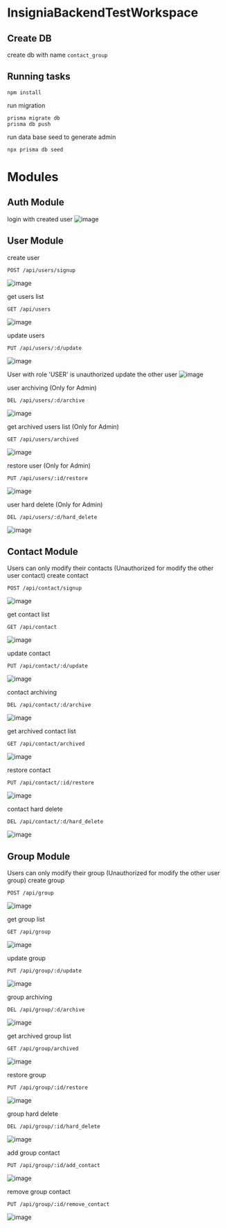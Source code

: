 # InsigniaBackendTestWorkspace
## Create DB
create db with name `contact_group`

## Running tasks
```
npm install
```

run migration
```
prisma migrate db
prisma db push
```

run data base seed to generate admin
```
npx prisma db seed
```
# Modules
## Auth Module
login with created user
![image](https://github.com/farizardin/insignia-backend-test-workspace/assets/20537870/bfd34430-c34f-4105-9cee-2b29c14a4061)

## User Module

create user
```
POST /api/users/signup
```
![image](https://github.com/farizardin/insignia-backend-test-workspace/assets/20537870/98fbb3ca-296b-454e-aaac-36b91ea344ad)

get users list
```
GET /api/users
```
![image](https://github.com/farizardin/insignia-backend-test-workspace/assets/20537870/640d1a5f-dcd7-4c73-9475-24ac230f5bb5)


update users
```
PUT /api/users/:d/update
```
![image](https://github.com/farizardin/insignia-backend-test-workspace/assets/20537870/7e7ae2c9-7bbe-4b2d-b174-f452291c6ffc)


User with role 'USER' is unauthorized update the other user
![image](https://github.com/farizardin/insignia-backend-test-workspace/assets/20537870/e0c2df83-175e-4e59-af61-b9d3b584832f)


user archiving (Only for Admin)
```
DEL /api/users/:d/archive
```
![image](https://github.com/farizardin/insignia-backend-test-workspace/assets/20537870/2da3916a-dd49-44c9-9582-67b161d5c27a)


get archived users list (Only for Admin)
```
GET /api/users/archived
```
![image](https://github.com/farizardin/insignia-backend-test-workspace/assets/20537870/0aebaa8f-8bc7-431f-8726-f2d47bb226c4)


restore user (Only for Admin)
```
PUT /api/users/:id/restore
```
![image](https://github.com/farizardin/insignia-backend-test-workspace/assets/20537870/18429001-cd42-4946-b73a-f4dcc0aedf6e)


user hard delete (Only for Admin)
```
DEL /api/users/:d/hard_delete
```
![image](https://github.com/farizardin/insignia-backend-test-workspace/assets/20537870/4ba82eaf-d041-4ee3-a9ac-d27e7ca343c0)

## Contact Module
Users can only modify their contacts (Unauthorized for modify the other user contact)
create contact
```
POST /api/contact/signup
```
![image](https://github.com/farizardin/insignia-backend-test-workspace/assets/20537870/88ca2f52-cde7-434e-bc4c-b18285e40fe3)


get contact list
```
GET /api/contact
```
![image](https://github.com/farizardin/insignia-backend-test-workspace/assets/20537870/7cd8b903-4572-49f7-89e3-d2971b4aa406)


update contact
```
PUT /api/contact/:d/update
```
![image](https://github.com/farizardin/insignia-backend-test-workspace/assets/20537870/9591f5da-aae0-4686-b32f-91283e4ab719)


contact archiving
```
DEL /api/contact/:d/archive
```
![image](https://github.com/farizardin/insignia-backend-test-workspace/assets/20537870/97f2cbf6-f6de-4d4b-b49b-95eda69626da)


get archived contact list
```
GET /api/contact/archived
```
![image](https://github.com/farizardin/insignia-backend-test-workspace/assets/20537870/2527fff0-0069-45e8-bd5f-e9457452086a)


restore contact
```
PUT /api/contact/:id/restore
```
![image](https://github.com/farizardin/insignia-backend-test-workspace/assets/20537870/3b30eefb-4b88-45c8-9762-c24eaf6e956c)


contact hard delete
```
DEL /api/contact/:d/hard_delete
```
![image](https://github.com/farizardin/insignia-backend-test-workspace/assets/20537870/edebd927-026f-40e1-aad1-62f89bd5052d)

## Group Module
Users can only modify their group (Unauthorized for modify the other user group)
create group
```
POST /api/group
```
![image](https://github.com/farizardin/insignia-backend-test-workspace/assets/20537870/f270e274-90d4-4833-8082-326e94946fa5)


get group list
```
GET /api/group
```
![image](https://github.com/farizardin/insignia-backend-test-workspace/assets/20537870/814f2c91-de83-44d0-95c6-273556d73e00)



update group
```
PUT /api/group/:d/update
```
![image](https://github.com/farizardin/insignia-backend-test-workspace/assets/20537870/09532068-6bbf-488d-8f63-9f1ad21dbfec)



group archiving
```
DEL /api/group/:d/archive
```
![image](https://github.com/farizardin/insignia-backend-test-workspace/assets/20537870/38affc73-16d1-42de-9673-f26b5a6f1045)



get archived group list
```
GET /api/group/archived
```
![image](https://github.com/farizardin/insignia-backend-test-workspace/assets/20537870/5331113c-ab1f-42e3-96ac-18235854e497)




restore group
```
PUT /api/group/:id/restore
```
![image](https://github.com/farizardin/insignia-backend-test-workspace/assets/20537870/7fa8d61b-85a2-46e8-b0ce-653db6856a0e)



group hard delete
```
DEL /api/group/:id/hard_delete
```
![image](https://github.com/farizardin/insignia-backend-test-workspace/assets/20537870/9c50f152-3e16-4988-928d-0dc7bf9f601f)

add group contact
```
PUT /api/group/:id/add_contact
```
![image](https://github.com/farizardin/insignia-backend-test-workspace/assets/20537870/dbcfb456-bbc0-4334-b421-01867d5ebea1)

remove group contact
```
PUT /api/group/:id/remove_contact
```
![image](https://github.com/farizardin/insignia-backend-test-workspace/assets/20537870/db13ec1b-4c75-43c3-8316-84c42123ab44)


